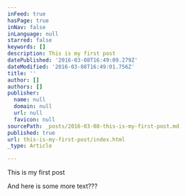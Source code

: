 ```yaml
---
inFeed: true
hasPage: true
inNav: false
inLanguage: null
starred: false
keywords: []
description: This is my first post
datePublished: '2016-03-08T16:49:09.279Z'
dateModified: '2016-03-08T16:49:01.756Z'
title: ''
author: []
authors: []
publisher:
  name: null
  domain: null
  url: null
  favicon: null
sourcePath: _posts/2016-03-08-this-is-my-first-post.md
published: true
url: this-is-my-first-post/index.html
_type: Article

---
```

This is my first post

And here is some more text???